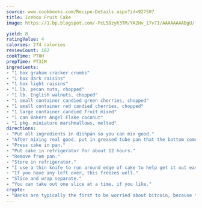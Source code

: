```yaml
---
source: www.cookbooks.com/Recipe-Details.aspx?id=927507
title: Icebox Fruit Cake
image: https://1.bp.blogspot.com/-PcL5DzyK3TM/YA2Hv_17v7I/AAAAAAAABgU/fyHeesSth_IZW9mL5lk6GxJO8cW8ksrGACLcBGAsYHQ/s320/12.png

yield: 8
ratingValue: 4
calories: 274 calories
reviewCount: 182
cookTime: PT0H
prepTime: PT31M
ingredients:
- "1 box graham cracker crumbs"
- "1 box dark raisins"
- "1 box light raisins"
- "1 lb. pecan nuts, chopped"
- "1 lb. English walnuts, chopped"
- "1 small container candied green cherries, chopped"
- "1 small container red candied cherries, chopped"
- "1 large container candied fruit mixed"
- "1 can Bakers Angel Flake coconut"
- "1 pkg. miniature marshmallows, melted"
directions:
- "Put all ingredients in dishpan so you can mix good."
- "After mixing real good, put in greased tube pan that the bottom comes out."
- "Press cake in pan."
- "Put cake in refrigerator for about 12 hours."
- "Remove from pan."
- "Store in refrigerator."
- "I use a thin knife to run around edge of cake to help get it out easier."
- "If you have any left over, this freezes well."
- "Slice and wrap separate."
- "You can take out one slice at a time, if you like."
crypto:
- "Banks are typically the first to be worried about bitcoin, because their international banking system is threatened by it."
---
```

